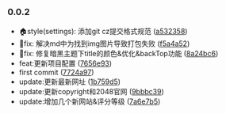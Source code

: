 ## <small>0.0.2</small>

* 🏠style(settings): 添加git cz提交格式规范 ([a532358](https://github.com/marioliu2001/resources-vitepress/commit/a532358))
* 🐛fix: 解决md中为找到img图片导致打包失败 ([f5a4a52](https://github.com/marioliu2001/resources-vitepress/commit/f5a4a52))
* 🐛fix: 修复暗黑主题下title的颜色\&优化\&backTop功能 ([8a24bc6](https://github.com/marioliu2001/resources-vitepress/commit/8a24bc6))
* feat:更新项目配置 ([7656e93](https://github.com/marioliu2001/resources-vitepress/commit/7656e93))
* first commit ([7724a97](https://github.com/marioliu2001/resources-vitepress/commit/7724a97))
* update:更新最新网址 ([1b759d5](https://github.com/marioliu2001/resources-vitepress/commit/1b759d5))
* update:更新copyright和2048官网 ([9bbbc39](https://github.com/marioliu2001/resources-vitepress/commit/9bbbc39))
* update:增加几个新网站&评分等级 ([7a6e7b5](https://github.com/marioliu2001/resources-vitepress/commit/7a6e7b5))



